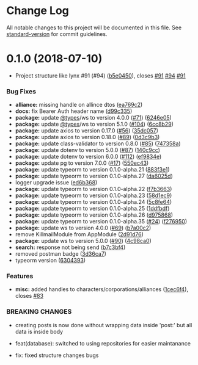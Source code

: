 # Change Log

All notable changes to this project will be documented in this file. See [standard-version](https://github.com/conventional-changelog/standard-version) for commit guidelines.

<a name="0.1.0"></a>
# 0.1.0 (2018-07-10)


* Project structure like lynx #91 (#94) ([b5e0450](https://github.com/evebook/api/commit/b5e0450)), closes [#91](https://github.com/evebook/api/issues/91) [#94](https://github.com/evebook/api/issues/94) [#91](https://github.com/evebook/api/issues/91)


### Bug Fixes

* **alliance:** missing handle on allince dtos ([ea769c2](https://github.com/evebook/api/commit/ea769c2))
* **docs:** fix Bearer Auth header name ([d99c335](https://github.com/evebook/api/commit/d99c335))
* **package:** update [@types](https://github.com/types)/ws to version 4.0.0 ([#71](https://github.com/evebook/api/issues/71)) ([6246e05](https://github.com/evebook/api/commit/6246e05))
* **package:** update [@types](https://github.com/types)/ws to version 5.1.0 ([#104](https://github.com/evebook/api/issues/104)) ([6cc8b29](https://github.com/evebook/api/commit/6cc8b29))
* **package:** update axios to version 0.17.0 ([#56](https://github.com/evebook/api/issues/56)) ([35dc057](https://github.com/evebook/api/commit/35dc057))
* **package:** update axios to version 0.18.0 ([#89](https://github.com/evebook/api/issues/89)) ([0d3c9b3](https://github.com/evebook/api/commit/0d3c9b3))
* **package:** update class-validator to version 0.8.0 ([#85](https://github.com/evebook/api/issues/85)) ([747358a](https://github.com/evebook/api/commit/747358a))
* **package:** update dotenv to version 5.0.0 ([#87](https://github.com/evebook/api/issues/87)) ([140c9cc](https://github.com/evebook/api/commit/140c9cc))
* **package:** update dotenv to version 6.0.0 ([#112](https://github.com/evebook/api/issues/112)) ([ef9834e](https://github.com/evebook/api/commit/ef9834e))
* **package:** update pg to version 7.0.0 ([#17](https://github.com/evebook/api/issues/17)) ([550ec43](https://github.com/evebook/api/commit/550ec43))
* **package:** update typeorm to version 0.1.0-alpha.21 ([883f3e1](https://github.com/evebook/api/commit/883f3e1))
* **package:** update typeorm to version 0.1.0-alpha.27 ([da6025d](https://github.com/evebook/api/commit/da6025d))
* logger upgrade issue ([ed6b368](https://github.com/evebook/api/commit/ed6b368))
* **package:** update typeorm to version 0.1.0-alpha.22 ([f7b3663](https://github.com/evebook/api/commit/f7b3663))
* **package:** update typeorm to version 0.1.0-alpha.23 ([58d1ec9](https://github.com/evebook/api/commit/58d1ec9))
* **package:** update typeorm to version 0.1.0-alpha.24 ([5c8fe64](https://github.com/evebook/api/commit/5c8fe64))
* **package:** update typeorm to version 0.1.0-alpha.25 ([1ddfbdf](https://github.com/evebook/api/commit/1ddfbdf))
* **package:** update typeorm to version 0.1.0-alpha.26 ([d975868](https://github.com/evebook/api/commit/d975868))
* **package:** update typeorm to version 0.1.0-alpha.35 ([#24](https://github.com/evebook/api/issues/24)) ([f276950](https://github.com/evebook/api/commit/f276950))
* **package:** update ws to version 4.0.0 ([#69](https://github.com/evebook/api/issues/69)) ([b7a00c2](https://github.com/evebook/api/commit/b7a00c2))
* remove KillmailModule from AppModule ([2d91d76](https://github.com/evebook/api/commit/2d91d76))
* **package:** update ws to version 5.0.0 ([#90](https://github.com/evebook/api/issues/90)) ([4c98ca0](https://github.com/evebook/api/commit/4c98ca0))
* **search:** response not being send ([b7c3bf4](https://github.com/evebook/api/commit/b7c3bf4))
* removed postman badge ([3d36ca7](https://github.com/evebook/api/commit/3d36ca7))
* typeorm version ([6304393](https://github.com/evebook/api/commit/6304393))


### Features

* **misc:** added handles to characters/corporations/alliances ([1cec6f4](https://github.com/evebook/api/commit/1cec6f4)), closes [#83](https://github.com/evebook/api/issues/83)


### BREAKING CHANGES

* creating posts is now done without wrapping data inside 'post:' but all data is
inside body

* feat(database): switched to using repositories for easier maintanance

* fix: fixed structure changes bugs
